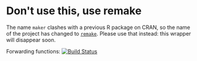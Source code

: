 # Don't use this, use remake

The name `maker` clashes with a previous R package on CRAN, so the name of the project has changed to [`remake`](https://github.com/richfitz/remake).  Please use that instead: this wrapper will disappear soon.

Forwarding functions: [![Build Status](https://travis-ci.org/richfitz/maker.png?branch=master)](https://travis-ci.org/richfitz/maker)
